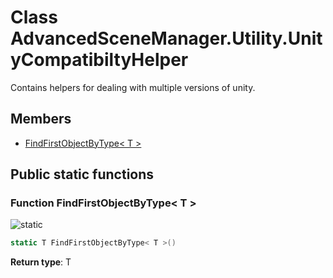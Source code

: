 <a id="Utility.UnityCompatibiltyHelper"></a>
# Class AdvancedSceneManager.Utility.UnityCompatibiltyHelper






Contains helpers for dealing with multiple versions of unity.



## Members

* [FindFirstObjectByType\< T \>](Utility.UnityCompatibiltyHelper.md#Utility.UnityCompatibiltyHelper_1a359a8326205c60c723eb312e0ef88187)

## Public static functions

<a id="Utility.UnityCompatibiltyHelper_1a359a8326205c60c723eb312e0ef88187"></a>
### Function FindFirstObjectByType\< T \>


![][static]

```csharp
static T FindFirstObjectByType< T >()
```







**Return type**: T






[static]: https://img.shields.io/badge/-static-lightgrey (static)



